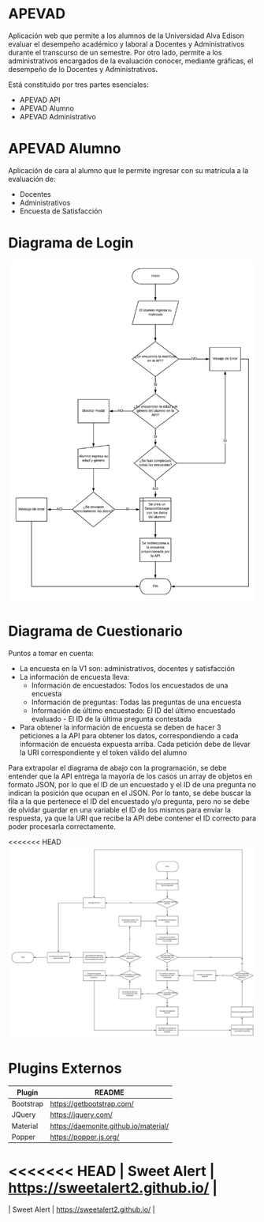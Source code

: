# APEVAD

Aplicación web que permite a los alumnos de la Universidad Alva Edison evaluar el desempeño académico y laboral a Docentes y Administrativos durante el transcurso de un semestre. Por otro lado, permite a los administrativos encargados de la evaluación conocer, mediante gráficas, el desempeño de lo Docentes y Administrativos. 

Está constituido por tres partes esenciales:

  - APEVAD API
  - APEVAD Alumno
  - APEVAD Administrativo

# APEVAD Alumno

Aplicación de cara al alumno que le permite ingresar con su matrícula a la evaluación de:

  - Docentes
  - Administrativos
  - Encuesta de Satisfacción

# Diagrama de Login
![Diagrama Login](docs/img/diagrama_login.png)

# Diagrama de Cuestionario

Puntos a tomar en cuenta:

  - La encuesta en la V1 son: administrativos, docentes y satisfacción
  - La información de encuesta lleva:
    - Información de encuestados: Todos los encuestados de una encuesta
    - Información de preguntas: Todas las preguntas de una encuesta
    - Información de último encuestado: El ID del último encuestado evaluado - El ID de la última pregunta contestada
  - Para obtener la información de encuesta se deben de hacer 3 peticiones a la API para obtener los datos, correspondiendo a cada información de encuesta expuesta arriba. Cada petición debe de llevar la URI correspondiente y el token válido del alumno

Para extrapolar el diagrama de abajo con la programación, se debe entender que la API entrega la mayoría de los casos un array de objetos en formato JSON, por lo que el ID de un encuestado y el ID de una pregunta no indican la posición que ocupan en el JSON. Por lo tanto, se debe buscar la fila a la que pertenece el ID del encuestado y/o pregunta, pero no se debe de olvidar guardar en una variable el ID de los mismos para enviar la respuesta, ya que la URI que recibe la API debe contener el ID correcto para poder procesarla correctamente.

<<<<<<< HEAD
![Diagrama Login](docs/img/diagrama_encuesta.png)

# Plugins Externos

| Plugin | README |
| ------ | ------ |
| Bootstrap | https://getbootstrap.com/ |
| JQuery | https://jquery.com/ |
| Material | https://daemonite.github.io/material/ |
| Popper | https://popper.js.org/ |
<<<<<<< HEAD
| Sweet Alert | https://sweetalert2.github.io/ |
=======
| Sweet Alert | https://sweetalert2.github.io/ |
